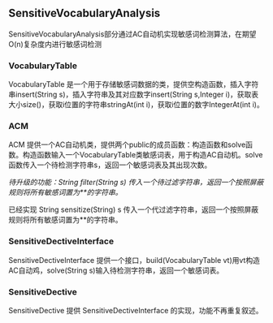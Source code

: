 ## SensitiveVocabularyAnalysis 
SensitiveVocabularyAnalysis部分通过AC自动机实现敏感词检测算法，在期望O(n)复杂度内进行敏感词检测

### VocabularyTable

VocabularyTable 是一个用于存储敏感词数据的类，提供空构造函数，插入字符串insert(String s)，插入字符串及其对应数字insert(String s,Integer i)，获取表大小size()，获取i位置的字符串stringAt(int i)，获取i位置的数字IntegerAt(int i)。

### ACM

ACM 提供一个AC自动机类，提供两个public的成员函数：构造函数和solve函数。构造函数输入一个VocabularyTable类敏感词表，用于构造AC自动机。solve函数传入一个待检测字符串s，返回一个敏感词表及其出现次数。

*待升级的功能：String filter(String s) 传入一个待过滤字符串，返回一个按照屏蔽规则将所有敏感词置为\*\*的字符串。*

已经实现 String sensitize(String) s 传入一个代过滤字符串，返回一个按照屏蔽规则将所有敏感词置为\*\*的字符串。

### SensitiveDectiveInterface

SensitiveDectiveInterface 提供一个接口，build(VocabularyTable vt)用vt构造AC自动鸡，solve(String s)输入待检测字符串，返回一个敏感词表。

### SensitiveDective

SensitiveDective 提供 SensitiveDectiveInterface 的实现，功能不再重复叙述。

